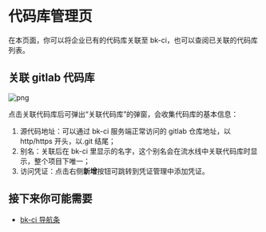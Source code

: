 # 代码库管理页

在本页面，你可以将企业已有的代码库关联至 bk-ci，也可以查阅已关联的代码库列表。

## 关联 gitlab 代码库

![png](../../assets/service_repos_link.png)

点击关联代码库后可弹出“关联代码库”的弹窗，会收集代码库的基本信息：

1. 源代码地址：可以通过 bk-ci 服务端正常访问的 gitlab 仓库地址，以 http/https 开头，以.git 结尾；
2. 别名：关联后在 bk-ci 里显示的名字，这个别名会在流水线中关联代码库时显示，整个项目下唯一；
3. 访问凭证：点击右侧**新增**按钮可跳转到凭证管理中添加凭证。

## 接下来你可能需要

- [bk-ci 导航条](../Console.md)
